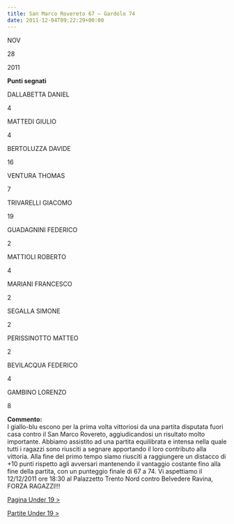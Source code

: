 ```yaml
---
title: San Marco Rovereto 67 – Gardolo 74
date: 2011-12-04T09:22:29+00:00
---
```

NOV

28

2011

**Punti segnati**

DALLABETTA DANIEL

4

MATTEDI GIULIO

4

BERTOLUZZA DAVIDE

16

VENTURA THOMAS

7

TRIVARELLI GIACOMO

19

GUADAGNINI FEDERICO

2

MATTIOLI ROBERTO

4

MARIANI FRANCESCO

2

SEGALLA SIMONE

2

PERISSINOTTO MATTEO

2

BEVILACQUA FEDERICO

4

GAMBINO LORENZO

8

**Commento:**  
I giallo-blu escono per la prima volta vittoriosi da una partita disputata fuori casa contro il San Marco Rovereto, aggiudicandosi un risultato molto importante. Abbiamo assistito ad una partita equilibrata e intensa nella quale tutti i ragazzi sono riusciti a segnare apportando il loro contributo alla vittoria. Alla fine del primo tempo siamo riusciti a raggiungere un distacco di +10 punti rispetto agli avversari mantenendo il vantaggio costante fino alla fine della partita, con un punteggio finale di 67 a 74. Vi aspettiamo il 12/12/2011 ore 18:30 al Palazzetto Trento Nord contro Belvedere Ravina, FORZA RAGAZZI!!!

[Pagina Under 19 >](http://www.basketgardolo.it/under-19)

[Partite Under 19 >](http://www.basketgardolo.it/?tag=under-19&cat=11)